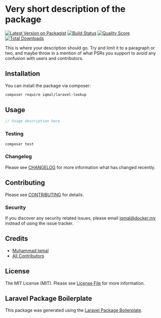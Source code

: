 # Very short description of the package

[![Latest Version on Packagist](https://img.shields.io/packagist/v/iqmal/laravel-lookup.svg?style=flat-square)](https://packagist.org/packages/iqmal/laravel-lookup)
[![Build Status](https://img.shields.io/travis/iqmal/laravel-lookup/master.svg?style=flat-square)](https://travis-ci.org/iqmal/laravel-lookup)
[![Quality Score](https://img.shields.io/scrutinizer/g/iqmal/laravel-lookup.svg?style=flat-square)](https://scrutinizer-ci.com/g/iqmal/laravel-lookup)
[![Total Downloads](https://img.shields.io/packagist/dt/iqmal/laravel-lookup.svg?style=flat-square)](https://packagist.org/packages/iqmal/laravel-lookup)

This is where your description should go. Try and limit it to a paragraph or two, and maybe throw in a mention of what PSRs you support to avoid any confusion with users and contributors.

## Installation

You can install the package via composer:

```bash
composer require iqmal/laravel-lookup
```

## Usage

``` php
// Usage description here
```

### Testing

``` bash
composer test
```

### Changelog

Please see [CHANGELOG](CHANGELOG.md) for more information what has changed recently.

## Contributing

Please see [CONTRIBUTING](CONTRIBUTING.md) for details.

### Security

If you discover any security related issues, please email iqmal@docker.my instead of using the issue tracker.

## Credits

- [Muhammad Iqmal](https://github.com/iqmal)
- [All Contributors](../../contributors)

## License

The MIT License (MIT). Please see [License File](LICENSE.md) for more information.

## Laravel Package Boilerplate

This package was generated using the [Laravel Package Boilerplate](https://laravelpackageboilerplate.com).